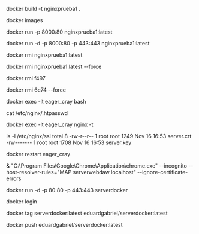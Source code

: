 
docker build -t nginxprueba1 .

docker images

docker run  -p 8000:80 nginxprueba1:latest

docker run -d -p 8000:80 -p 443:443 nginxprueba1:latest

docker rmi nginxprueba1:latest

docker rmi nginxprueba1:latest --force

docker rmi f497

docker rmi 6c74 --force 

docker exec -it eager_cray bash

cat /etc/nginx/.htpasswd 

docker exec -it eager_cray nginx -t

ls -l /etc/nginx/ssl 
total 8
-rw-r--r-- 1 root root 1249 Nov 16 16:53 server.crt
-rw------- 1 root root 1708 Nov 16 16:53 server.key

docker restart eager_cray

& "C:\Program Files\Google\Chrome\Application\chrome.exe" --incognito --host-resolver-rules="MAP serverwebdaw localhost" --ignore-certificate-errors

docker run -d -p 80:80 -p 443:443 serverdocker

docker login

docker tag serverdocker:latest eduardgabriel/serverdocker:latest

docker push eduardgabriel/serverdocker:latest